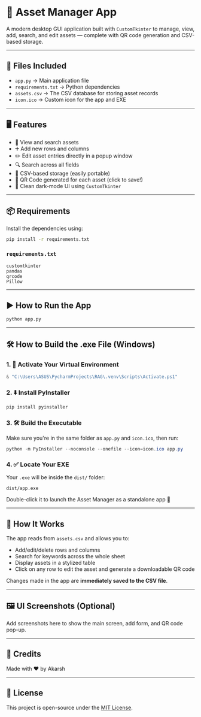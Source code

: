 # 💼 Asset Manager App

A modern desktop GUI application built with `CustomTkinter` to manage, view, add, search, and edit assets — complete with QR code generation and CSV-based storage.

---

## 📁 Files Included

- `app.py` → Main application file  
- `requirements.txt` → Python dependencies  
- `assets.csv` → The CSV database for storing asset records   
- `icon.ico` → Custom icon for the app and EXE

---

## 🖥️ Features

- 📂 View and search assets
- ➕ Add new rows and columns
- ✏️ Edit asset entries directly in a popup window
- 🔍 Search across all fields
- 🔐 CSV-based storage (easily portable)
- 🔄 QR Code generated for each asset (click to save!)
- 🌙 Clean dark-mode UI using `CustomTkinter`

---

## 📦 Requirements

Install the dependencies using:

```bash
pip install -r requirements.txt
````

### `requirements.txt`

```text
customtkinter
pandas
qrcode
Pillow
```

---

## ▶️ How to Run the App

```bash
python app.py
```

---

## 🛠️ How to Build the .exe File (Windows)

### 1. 🔄 Activate Your Virtual Environment

```powershell
& "C:\Users\ASUS\PycharmProjects\RAG\.venv\Scripts\Activate.ps1"
```

### 2. ⬇️ Install PyInstaller

```powershell
pip install pyinstaller
```

### 3. 🛠️ Build the Executable

Make sure you're in the same folder as `app.py` and `icon.ico`, then run:

```powershell
python -m PyInstaller --noconsole --onefile --icon=icon.ico app.py
```

### 4. ✅ Locate Your EXE

Your `.exe` will be inside the `dist/` folder:

```
dist/app.exe
```

Double-click it to launch the Asset Manager as a standalone app 🎉

---

## 🧠 How It Works

The app reads from `assets.csv` and allows you to:

* Add/edit/delete rows and columns
* Search for keywords across the whole sheet
* Display assets in a stylized table
* Click on any row to edit the asset and generate a downloadable QR code

Changes made in the app are **immediately saved to the CSV file**.

---

## 🖼️ UI Screenshots (Optional)

Add screenshots here to show the main screen, add form, and QR code pop-up.

---

## 🙌 Credits

Made with ❤️ by Akarsh

---

## 📜 License

This project is open-source under the [MIT License](LICENSE).

```
